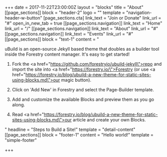 +++
date = 2017-11-22T23:00:00Z
layout = "blocks"
title = "About"
[[page_sections]]
block = "header-2"
logo = ""
template = "navigation-header-w-button"
[page_sections.cta]
link_text = "Join or Donate"
link_url = "#"
open_in_new_tab = true
[[page_sections.navigation]]
link_text = "Home"
link_url = "/"
[[page_sections.navigation]]
link_text = "About"
link_url = "#"
[[page_sections.navigation]]
link_text = "Events"
link_url = "#"
[[page_sections]]
block = "text-1"
content = "<p>uBuild is an open-source Jekyll based theme that doubles as a builder tool inside the Forestry content manager. It's easy to get started!</p><ol><li><p>Fork the <a href=\"https://github.com/forestryio/ubuild-jekyll\">repo</a> and import the site into <a href=\"https://forestry.io/\">Forestry</a> (or use <a href=\"https://forestry.io/blog/ubuild-a-new-theme-for-static-sites-using-blocks.md\">our magic button</a>).</p></li><li><p>Click on 'Add New' in Forestry and select the Page-Builder template.</p></li><li><p>Add and customize the available Blocks and preview them as you go along.</p></li><li><p>Read <a href=\"https://forestry.io/blog/ubuild-a-new-theme-for-static-sites-using-blocks.md\">our article</a> and create your own Blocks.</p></li></ol>"
headline = "Steps to Build a Site!"
template = "detail-content"
[[page_sections]]
block = "footer-1"
content = "Hello world!"
template = "simple-footer"

+++
